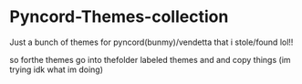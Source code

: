 # Pyncord-Themes-collection
Just a bunch of themes for pyncord(bunmy)/vendetta that i stole/found lol!!

so forthe themes go into thefolder labeled themes and and copy things (im trying idk what im doing)
